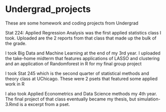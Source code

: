 # Undergrad_projects
These are some homework and coding projects from Undergrad

Stat 224: Applied Regression Analysis was the first applied statistics class I took. Uploaded are the 2 reports from that class that made up the bulk of the grade.

I took Big Data and Machine Learning at the end of my 3rd year. I uploaded the take-home midterm that features applications of LASSO and clustering and an application of Randomforest in R for my final group project

I took Stat 245 which is the second quarter of statistical methods and theory class at UChicago. These were 2 psets that featured some applied work in R

I also took Applied Econometrics and Data Science methods my 4th year. The final project of that class eventually became my thesis, but simulation-3.Rmd is a excerpt from a pset. 

